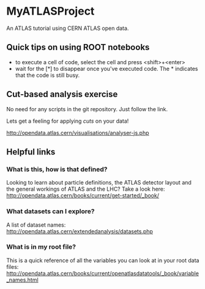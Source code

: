 # MyATLASProject
An ATLAS tutorial using CERN ATLAS open data.

## Quick tips on using ROOT notebooks

* to execute a cell of code, select the cell and press \<shift\>+\<enter\>
* wait for the [*] to disappear once you've executed code. The * indicates that the code is still busy.

## Cut-based analysis exercise 

No need for any scripts in the git repository. Just follow the link. 

Lets get a feeling for applying _cuts_ on your data!

http://opendata.atlas.cern/visualisations/analyser-js.php

## Helpful links

### What is this, how is that defined?

Looking to learn about particle definitions, the ATLAS detector layout and the general workings of ATLAS and the LHC? Take a look here:
http://opendata.atlas.cern/books/current/get-started/_book/

### What datasets can I explore?

A list of dataset names:
http://opendata.atlas.cern/extendedanalysis/datasets.php

### What is in my root file?

This is a quick reference of all the variables you can look at in your root data files:
http://opendata.atlas.cern/books/current/openatlasdatatools/_book/variable_names.html


